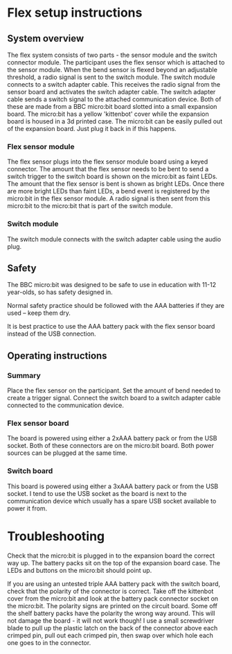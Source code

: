 # Flex setup instructions

## System overview

The flex system consists of two parts - the sensor module and the switch connector module.
The participant uses the flex sensor which is attached to the sensor module.
When the bend sensor is flexed beyond an adjustable threshold, a radio signal is sent to the switch module.
The switch module connects to a switch adapter cable.
This receives the radio signal from the sensor board and activates the switch adapter cable.
The switch adapter cable sends a switch signal to the attached communication device.
Both of these are made from a BBC micro:bit board slotted into a small expansion board.
The micro:bit has a yellow 'kittenbot' cover while the expansion board is housed in a 3d printed case.
The micro:bit can be easily pulled out of the expansion board. Just plug it back in if this happens.

### Flex sensor module

The flex sensor plugs into the flex sensor module board using a keyed connector.
The amount that the flex sensor needs to be bent to send a switch trigger to the switch board is shown on the micro:bit as faint LEDs. The amount that the flex sensor is bent is shown as bright LEDs. Once there are more bright LEDs than faint LEDs, a bend event is registered by the micro:bit in the flex sensor module.
A radio signal is then sent from this micro:bit to the micro:bit that is part of the switch module. 

### Switch module

The switch module connects with the switch adapter cable using the audio plug.

## Safety

The BBC micro:bit was designed to be safe to use in education with 11-12 year-olds, so has safety designed in.

Normal safety practice should be followed with the AAA batteries if they are used – keep them dry.

It is best practice to use the AAA battery pack with the flex sensor board instead of the USB connection.

## Operating instructions

### Summary

Place the flex sensor on the participant.
Set the amount of bend needed to create a trigger signal.
Connect the switch board to a switch adapter cable connected to the communication device.

### Flex sensor board

The board is powered using either a 2xAAA battery pack or from the USB socket. Both of these connectors are on the micro:bit board. Both power sources can be plugged at the same time.

### Switch board

This board is powered using either a 3xAAA battery pack or from the USB socket. I tend to use the USB socket as the board is next to the communication device which usually has a spare USB socket available to power it from.

# Troubleshooting

Check that the micro:bit is plugged in to the expansion board the correct way up. The battery packs sit on the top of the expansion board case. The LEDs and buttons on the micro:bit should point up.

If you are using an untested triple AAA battery pack with the switch board, check that the polarity of the connector is correct.
Take off the kittenbot cover from the micro:bit and look at the battery pack connector socket on the micro:bit.
The polarity signs are printed on the circuit board. Some off the shelf battery packs have the polarity the wrong way around.
This will not damage the board - it will not work though! I use a small screwdriver blade to pull up the plastic latch on the back of the connector above each crimped pin, pull out each crimped pin, then swap over which hole each one goes to in the connector.
